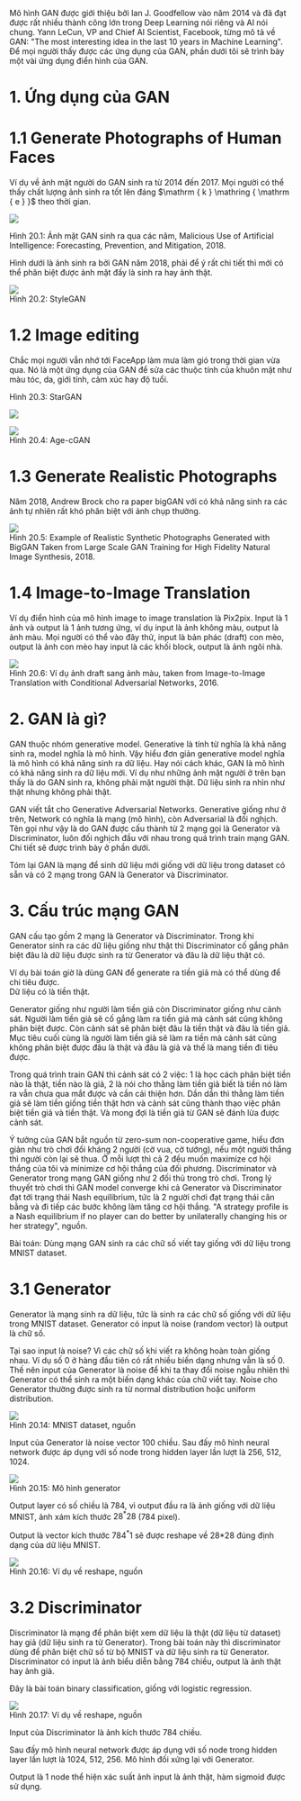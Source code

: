 Mô hình GAN được giới thiệu bởi Ian J. Goodfellow vào năm 2014 và đã đạt được rất nhiều thành công lớn trong Deep Learning nói riêng và AI nói chung. Yann LeCun, VP and Chief AI Scientist, Facebook, từng mô tả về GAN: "The most interesting idea in the last 10 years in Machine Learning". Để mọi người thấy được các ứng dụng của GAN, phần dưới tôi sẽ trình bày một vài ứng dụng điển hình của GAN.

# 1. Ứng dụng của GAN

# 1.1 Generate Photographs of Human Faces

Ví dụ về ảnh mặt người do GAN sinh ra từ 2014 đến 2017. Mọi người có thể thấy chất lượng ảnh sinh ra tốt lên đáng $\mathrm { k } \mathring { \mathrm { e } }$ theo thời gian.

![](images/image1.jpg)

Hình 20.1: Ảnh mặt GAN sinh ra qua các năm, Malicious Use of Artificial Intelligence: Forecasting, Prevention, and Mitigation, 2018.

Hình dưới là ảnh sinh ra bởi GAN năm 2018, phải để ý rất chi tiết thì mới có thể phân biệt được ảnh mặt đấy là sinh ra hay ảnh thật.

![](images/image2.jpg)  
Hình 20.2: StyleGAN

# 1.2 Image editing

Chắc mọi người vẫn nhớ tới FaceApp làm mưa làm gió trong thời gian vừa qua. Nó là một ứng dụng của GAN để sửa các thuộc tính của khuôn mặt như màu tóc, da, giới tính, cảm xúc hay độ tuổi.

Hình 20.3: StarGAN   



![](images/image3.jpg)

![](images/image4.jpg)  
Hình 20.4: Age-cGAN

# 1.3 Generate Realistic Photographs

Năm 2018, Andrew Brock cho ra paper bigGAN với có khả năng sinh ra các ảnh tự nhiên rất khó phân biệt với ảnh chụp thường.



![](images/image5.jpg)  
Hình 20.5: Example of Realistic Synthetic Photographs Generated with BigGAN Taken from Large Scale GAN Training for High Fidelity Natural Image Synthesis, 2018.

# 1.4 Image-to-Image Translation

Ví dụ điển hình của mô hình image to image translation là Pix2pix. Input là 1 ảnh và output là 1 ảnh tương ứng, ví dụ input là ảnh không màu, output là ảnh màu. Mọi người có thể vào đây thử, input là bản phác (draft) con mèo, output là ảnh con mèo hay input là các khối block, output là ảnh ngôi nhà.

![](images/image6.jpg)  
Hình 20.6: Ví dụ ảnh draft sang ảnh màu, taken from Image-to-Image Translation with Conditional Adversarial Networks, 2016.

# 2. GAN là gì?

GAN thuộc nhóm generative model. Generative là tính từ nghĩa là khả năng sinh ra, model nghĩa là mô hình. Vậy hiểu đơn giản generative model nghĩa là mô hình có khả năng sinh ra dữ liệu. Hay nói cách khác, GAN là mô hình có khả năng sinh ra dữ liệu mới. Ví dụ như những ảnh mặt người ở trên bạn thấy là do GAN sinh ra, không phải mặt người thật. Dữ liệu sinh ra nhìn như thật nhưng không phải thật.

GAN viết tắt cho Generative Adversarial Networks. Generative giống như ở trên, Network có nghĩa là mạng (mô hình), còn Adversarial là đối nghịch. Tên gọi như vậy là do GAN được cấu thành từ 2 mạng gọi là Generator và Discriminator, luôn đối nghịch đầu với nhau trong quá trình train mạng GAN. Chi tiết sẽ được trình bày ở phần dưới.

Tóm lại GAN là mạng để sinh dữ liệu mới giống với dữ liệu trong dataset có sẵn và có 2 mạng trong GAN là Generator và Discriminator.

# 3. Cấu trúc mạng GAN

GAN cấu tạo gồm 2 mạng là Generator và Discriminator. Trong khi Generator sinh ra các dữ liệu giống như thật thì Discriminator cố gắng phân biệt đâu là dữ liệu được sinh ra từ Generator và đâu là dữ liệu thật có.

Ví dụ bài toán giờ là dùng GAN để generate ra tiền giả mà có thể dùng để chi tiêu được.   
Dữ liệu có là tiền thật.

Generator giống như người làm tiền giả còn Discriminator giống như cảnh sát. Người làm tiền giả sẽ cố gắng làm ra tiền giả mà cảnh sát cũng không phân biệt được. Còn cảnh sát sẽ phân biệt đâu là tiền thật và đâu là tiền giả. Mục tiêu cuối cùng là người làm tiền giả sẽ làm ra tiền mà cảnh sát cũng không phân biệt được đâu là thật và đâu là giả và thế là mang tiền đi tiêu được.

Trong quá trình train GAN thì cảnh sát có 2 việc: 1 là học cách phân biệt tiền nào là thật, tiền nào là giả, 2 là nói cho thằng làm tiền giả biết là tiền nó làm ra vẫn chưa qua mắt được và cần cải thiện hơn. Dần dần thì thằng làm tiền giả sẽ làm tiền giống tiền thật hơn và cảnh sát cũng thành thạo việc phân biệt tiền giả và tiền thật. Và mong đợi là tiền giả từ GAN sẽ đánh lừa được cảnh sát.

Ý tưởng của GAN bắt nguồn từ zero-sum non-cooperative game, hiểu đơn giản như trò chơi đối kháng 2 người (cờ vua, cờ tướng), nếu một người thắng thì người còn lại sẽ thua. Ở mỗi lượt thì cả 2 đều muốn maximize cơ hội thắng của tôi và minimize cơ hội thắng của đối phương. Discriminator và Generator trong mạng GAN giống như 2 đối thủ trong trò chơi. Trong lý thuyết trò chơi thì GAN model converge khi cả Generator và Discriminator đạt tới trạng thái Nash equilibrium, tức là 2 người chơi đạt trạng thái cân bằng và đi tiếp các bước không làm tăng cơ hội thắng. "A strategy profile is a Nash equilibrium if no player can do better by unilaterally changing his or her strategy", nguồn.

Bài toán: Dùng mạng GAN sinh ra các chữ số viết tay giống với dữ liệu trong MNIST dataset.

# 3.1 Generator

Generator là mạng sinh ra dữ liệu, tức là sinh ra các chữ số giống với dữ liệu trong MNIST dataset. Generator có input là noise (random vector) là output là chữ số.

Tại sao input là noise? Vì các chữ số khi viết ra không hoàn toàn giống nhau. Ví dụ số 0 ở hàng đầu tiên có rất nhiều biến dạng nhưng vẫn là số 0. Thế nên input của Generator là noise để khi ta thay đổi noise ngẫu nhiên thì Generator có thể sinh ra một biến dạng khác của chữ viết tay. Noise cho Generator thường được sinh ra từ normal distribution hoặc uniform distribution.

![](images/image7.jpg)  
Hình 20.14: MNIST dataset, nguồn

Input của Generator là noise vector 100 chiều. Sau đấy mô hình neural network được áp dụng với số node trong hidden layer lần lượt là 256, 512, 1024.

![](images/image8.jpg)  
Hình 20.15: Mô hình generator

Output layer có số chiều là 784, vì output đầu ra là ảnh giống với dữ liệu MNIST, ảnh xám kích thước $2 8 ^ { \ast } 2 8$ (784 pixel).



Output là vector kích thước $7 8 4 ^ { * } 1$ sẽ được reshape về 28\*28 đúng định dạng của dữ liệu MNIST.

![](images/image9.jpg)  
Hình 20.16: Ví dụ về reshape, nguồn

# 3.2 Discriminator

Discriminator là mạng để phân biệt xem dữ liệu là thật (dữ liệu từ dataset) hay giả (dữ liệu sinh ra từ Generator). Trong bài toán này thì discriminator dùng để phân biệt chữ số từ bộ MNIST và dữ liệu sinh ra từ Generator. Discriminator có input là ảnh biểu diễn bằng 784 chiều, output là ảnh thật hay ảnh giả.

Đây là bài toán binary classification, giống với logistic regression.

![](images/image10.jpg)  
Hình 20.17: Ví dụ về reshape, nguồn

Input của Discriminator là ảnh kích thước 784 chiều.

Sau đấy mô hình neural network được áp dụng với số node trong hidden layer lần lượt là 1024, 512, 256. Mô hình đối xứng lại với Generator.

Output là 1 node thể hiện xác suất ảnh input là ảnh thật, hàm sigmoid được sử dụng.